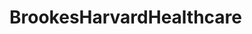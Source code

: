 BrookesHarvardHealthcare
========================
<?xml version="1.0" encoding="utf-8"?>
<style xmlns="http://purl.org/net/xbiblio/csl" class="in-text" version="1.0" demote-non-dropping-particle="sort-only" default-locale="en-GB">
  <info>
    <title>BrookesHarvard-Healthcare</title>
    <id>http://www.zotero.org/styles/BrookesHarvard</id>
    <link href="http://www.zotero.org/styles/BrookesHarvad" rel="self"/>
    <author>
      <name>Vincent Paramanandam</name>
      <email>vinsu24@gmail.com</email>
    </author>
    <category citation-format="author-date"/>
    <category field="generic-base"/>
    <updated>2012-02-11T01:46:04+00:00</updated>
    <summary>Harvard (author-date style) for Faculty of Health and Life Sciences, Oxford Brookes University: IT IS NOT OFFICIAL BROOKES FILE</summary>
    <link href="https://shsc-int.brookes.ac.uk/documents/browse.php?fFolderId=53" rel="documentation"/>
    <rights>This work is licensed under a Creative Commons Attribution-ShareAlike 3.0 License: http://creativecommons.org/licenses/by-sa/3.0/</rights>
  </info>
  <locale xml:lang="en-GB">
    <terms>
     <term name="et-al">et al</term>
    </terms>
  </locale>
  <macro name="anon">
    <text term="anonymous" form="short" text-case="capitalize-first" strip-periods="true"/>
  </macro>
  <macro name="author">
    <names variable="author">
      <name and="text" name-as-sort-order="all" sort-separator=" " initialize-with="" delimiter-precedes-last="never" delimiter=", "/>
      <label form="short" prefix=" " suffix="." text-case="lowercase" strip-periods="true"/>
      <substitute>
        <text macro="editor"/>
        <text macro="anon"/>
      </substitute>
    </names>
  </macro>
  <macro name="author-short">
    <names variable="author">
      <name form="short" and="text" delimiter=", " delimiter-precedes-last="never"/>
      <substitute>
        <names variable="translator"/>
        <text macro="anon"/>
      </substitute>
    </names>
  </macro>
  <macro name="container-contributors">
    <choose>
      <if type="chapter paper-conference" match="any">
        <text term="in" text-case="capitalize-first" suffix=": "/>
        <names variable="editor translator" delimiter=", " suffix=" ">
          <name and="text" initialize-with="" delimiter=", " sort-separator=" " name-as-sort-order="all" delimiter-precedes-last="never"/>
          <label form="short" prefix=" (" text-case="lowercase" suffix=")" strip-periods="true"/>
        </names>
      </if>
    </choose>
  </macro>
  <macro name="access">
    <choose>
      <if variable="URL">
        <group>
          <text value="Available at" suffix=": "/>
          <text variable="URL"/>
          <date variable="accessed" prefix=" (accessed " suffix=")">
           <date-part name="day" form="numeric-leading-zeros" suffix="/"/>
           <date-part name="month" form="numeric-leading-zeros" suffix="/"/>
           <date-part name="year" form="short"/>
        </date>
        </group>
      </if>
    </choose>
  </macro>
  <macro name="title">
    <choose>
      <if type="bill book webpage graphic legal_case motion_picture report song" match="any">
        <text variable="title" font-style="italic"/>
      </if>
      <else>
        <text variable="title"/>
      </else>
    </choose>
  </macro>
  <macro name="publisher">
    <choose>
      <if type="thesis">
        <group delimiter=", ">
          <text variable="genre"/>
          <text variable="publisher-place"/>
          <text variable="publisher"/>
        </group>
      </if>
      <else>
        <text variable="genre" suffix=". "/>
        <group delimiter=": ">
          <text variable="publisher-place"/>
          <text variable="publisher"/>
        </group>
      </else>
    </choose>
  </macro>
  <macro name="event">
    <choose>
      <if variable="event">
        <text term="presented at" text-case="lowercase" prefix="paper " suffix=" "/>
        <text variable="event"/>
      </if>
    </choose>
  </macro>
  <macro name="year-date">
    <choose>
      <if variable="issued">
        <group>
          <date variable="issued">
            <date-part name="year"/>
          </date>
        </group>
      </if>
      <else>
        <text prefix=" (" term="no date" suffix=")" form="short"/>
      </else>
    </choose>
  </macro>
  <macro name="edition">
    <choose>
      <if is-numeric="edition">
        <group delimiter=" ">
          <number variable="edition" form="ordinal"/>
          <text term="edition" strip-periods="true"/>
        </group>
      </if>
      <else>
        <text variable="edition" suffix="."/>
      </else>
    </choose>
  </macro>
  <macro name="locators">
    <choose>
      <if type="article-journal article-magazine" match="any">
        <group prefix=" " delimiter=": ">
          <group>
            <text variable="volume"/>
            <text variable="issue" prefix="(" suffix=")"/>
          </group>
          <text variable="page"/>
        </group>
      </if>
      <else-if type="article-newspaper">
        <group delimiter=", " prefix=", ">
          <date variable="issued">
            <date-part name="day"/>
            <date-part name="month" form="long" prefix=" "/>
          </date>
          <group delimiter=" ">
            <label variable="page"/>
            <text variable="page"/>
          </group>
        </group>
      </else-if>
      <else>
        <text variable="page" prefix=", "/>
      </else>
    </choose>
  </macro>
  <citation et-al-min="3" et-al-use-first="1" disambiguate-add-year-suffix="true" disambiguate-add-names="true" disambiguate-add-givenname="true" givenname-disambiguation-rule="primary-name" collapse="year-suffix">
    <sort>
      <key macro="author"/>
      <key macro="year-date"/>
    </sort>
    <layout prefix="(" suffix=")" delimiter=", ">
      <group delimiter=" ">
        <text macro="author-short"/>
        <text macro="year-date"/>
      </group>
      <text variable="locator" prefix=":"/>
    </layout>
  </citation>
  <bibliography et-al-min="100" entry-spacing="1" line-spacing="2">
    <sort>
      <key macro="author"/>
      <key macro="year-date"/>
    </sort>
    <layout suffix=".">
      <group delimiter=" " suffix=". ">
        <text macro="author"/>
        <text macro="year-date" prefix="(" suffix=")"/>
        <text macro="title"/>
        <text macro="edition" prefix="(" suffix=")"/>
      </group>
      <text macro="container-contributors"/>
      <group delimiter=". ">
        <text variable="container-title" font-style="italic"/>
        <text macro="event"/>
        <text macro="publisher"/>
      </group>
      <text macro="locators"/>
      <text macro="access" prefix=". "/>
    </layout>
  </bibliography>
</style>